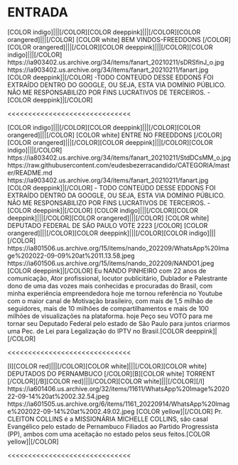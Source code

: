 # ENTRADA


<channels>
<channel>
<name>[COLOR indigo]|||[/COLOR][COLOR deeppink]|||[/COLOR][COLOR orangered]|||[/COLOR] [COLOR white] BEM VINDOS-FREEDDONS [/COLOR] [COLOR orangered]|||[/COLOR][COLOR deeppink]|||[/COLOR][COLOR indigo]|||[/COLOR]</name>
<thumbnail>https://ia903402.us.archive.org/34/items/fanart_20210211/sDRSfinJ_o.jpg</thumbnail>
<fanart>https://ia903402.us.archive.org/34/items/fanart_20210211/fanart.jpg</fanart>
<info>
[COLOR deeppink]|[/COLOR] -TODO CONTEÚDO DESSE EDDONS FOI EXTRAÍDO DENTRO DO GOOGLE, OU SEJA, ESTA VIA DOMÍNIO PÚBLICO. NÃO ME RESPONSABILIZO POR FINS LUCRATIVOS DE TERCEIROS. - [COLOR deeppink]|[/COLOR]</info>
</channel>
</channels>

<<<<<<<<<<<<<<<<<<<<<<<<<<<<<<

<channels> 
<channel>
<name>[COLOR indigo]|||[/COLOR][COLOR deeppink]|||[/COLOR][COLOR orangered]|||[/COLOR] [COLOR white] ENTRE NO FREEDDONS [/COLOR] [COLOR orangered]|||[/COLOR][COLOR deeppink]|||[/COLOR][COLOR indigo]|||[/COLOR]</name>
<thumbnail>https://ia803402.us.archive.org/34/items/fanart_20210211/StdDCsMM_o.jpg</thumbnail>
<externallink>https://raw.githubusercontent.com/eudesbezerracandido/CATEGORIA/master/README.md</externallink>
<fanart>https://ia903402.us.archive.org/34/items/fanart_20210211/fanart.jpg</fanart>
<info>
[COLOR deeppink]|[/COLOR] - TODO CONTEÚDO DESSE EDDONS FOI EXTRAÍDO DENTRO DA GOOGLE, OU SEJA, ESTA VIA DOMÍNIO PÚBLICO. NÃO ME RESPONSABILIZO POR FINS LUCRATIVOS DE TERCEIROS. - [COLOR deeppink]|[/COLOR]</info>
</channel>
</channels>  

<channels>
<channel>
<name>[COLOR indigo]|||[/COLOR][COLOR deeppink]|||[/COLOR][COLOR orangered]|||[/COLOR] [COLOR white] DEPUTADO FEDERAL DE SÃO PAULO VOTE 2223 [/COLOR] [COLOR orangered]|||[/COLOR][COLOR deeppink]|||[/COLOR][COLOR indigo]|||[/COLOR]</name>
<thumbnail>https://ia801506.us.archive.org/15/items/nando_202209/WhatsApp%20Image%202022-09-09%20at%2011.13.58.jpeg</thumbnail>
<fanart>https://ia601506.us.archive.org/15/items/nando_202209/NANDO1.jpeg</fanart>
<info>
[COLOR deeppink]|[/COLOR] Eu NANDO PINHEIRO com 22 anos de comunicação, Ator profissional, locutor publicitário, Dublador e Palestrante dono de uma das vozes mais conhecidas e procuradas do Brasil, com minha experiência empreendedora hoje me tornou referência no Youtube com o maior canal de Motivação brasileiro, com mais de 1,5 milhão de seguidores, mais de 10 milhões de compartilhamentos e mais de 100 milhões de visualizações na plataforma. hoje Peço seu VOTO para me tornar seu Deputado Federal pelo estado de São Paulo para juntos criarmos uma Pec. de Lei para Legalização do IPTV no Brasil.[COLOR deeppink]|[/COLOR]</info>
</channel>
</channels> 

<<<<<<<<<<<<<<<<<<<<<<<<<<<<<<

<channels>
<channel>
<name>[I][COLOR red]|||[/COLOR][COLOR white]|||[/COLOR][COLOR  white] DEPUTADOS DO PERNAMBUCO [/COLOR][B][COLOR white] TORRENT [/COLOR][/B][COLOR red]|||[/COLOR][COLOR white]|||[/COLOR][/I] </name>
<externallink></externallink>
<thumbnail>https://ia601406.us.archive.org/32/items/11611/WhatsApp%20Image%202022-09-14%20at%2002.32.54.jpeg</thumbnail>
<fanart>https://ia601505.us.archive.org/6/items/1161_20220914/WhatsApp%20Image%202022-09-14%20at%2002.49.02.jpeg</fanart>
<info> 
[COLOR yellow]|[/COLOR] Pr. CLEITON COLLINS é a MISSIONÁRIA MICHELLE COLLINS, são casal Evangélico pelo estado de Pernambuco Filiados ao Partido Progressista (PP), ambos com uma aceitação no estado pelos seus feitos.[COLOR yellow]|[/COLOR]</info>
</channel>
</channels>

<<<<<<<<<<<<<<<<<<<<<<<<<<<<<<








 
 
